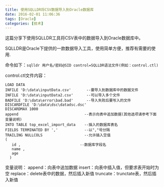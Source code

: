 ```yaml
---
title: 使用SQLLDR将CSV数据导入到Oracle数据库
date: 2016-02-01 11:06:36
tags: [Oracle]
categories: [技术]
---
```

这篇分享下使用SQLLDR工具将CSV表中的数据导入到Oracle数据库中。
<!--more-->
SQLLDR是Oracle下提供的一款数据导入工具，使用简单方便，推荐有需要的使用.

命令如下：`sqlldr 用户名/密码@SID control=SQLLDR语法文件(例如：control.ctl)`

control.ctl文件内容：
~~~
LOAD DATA 
INFILE 'D:\data\inputData.csv'       --要导入到数据库中的数据文件 
INFILE 'D:\data\inputData2.csv'      --可以导入多个文件 
BADFILE 'D:\data\error\bad.bad'      --导入失败后要写入的文件 
DISCARDFILE 'D:\data\dsc\datadsc.dsc'    
DISCARDMAX 1000 
append                              --表示向表中追加数据(其他选项请参考下面变量说明) 
INTO TABLE top_excel_import_data    --插入的数据库表名 
FIELDS TERMINATED BY ','            --以","号分隔 
TRAILING NULLCOLS                   --允许插入空值 
(  
   id ,                           --数据库字段名 
   name , 
   age
  ) 
~~~

变量说明：
append：向表中追加数据 
insert：向表中插入值，但要求表开始时为空 
replace：delete表中的数据，然后插入新值 
truncate：trunctate表，然后插入新值